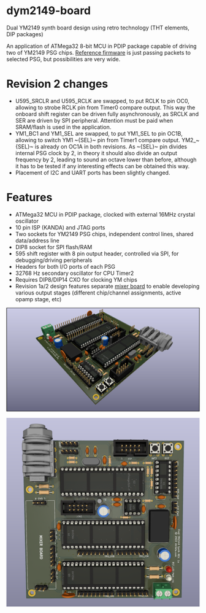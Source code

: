 # dym2149-board
Dual YM2149 synth board design using retro technology (THT elements, DIP packages)

An application of ATMega32 8-bit MCU in PDIP package capable of driving two of YM2149 PSG chips. [Reference firmware](https://github.com/bderleta/dym2149-firmware-ph) is just passing packets to selected PSG, but possibilities are very wide.

# Revision 2 changes

-  U595_SRCLR and U595_RCLK are swapped, to put RCLK to pin OC0, allowing to strobe RCLK pin from Timer0 compare output. This way the onboard shift register can be driven fully asynchronously, as SRCLK and SER are driven by SPI peripheral. Attention must be paid when SRAM/flash is used in the application.
- YM1_BC1 and YM1_SEL are swapped, to put YM1_SEL to pin OC1B, allowing to switch YM1 ~{SEL}~ pin from Timer1 compare output. YM2_~{SEL}~ is already on OC1A in both revisions. As ~{SEL}~ pin divides internal PSG clock by 2, in theory it should also divide an output frequency by 2, leading to sound an octave lower than before, although it has to be tested if any interesting effects can be obtained this way.
- Placement of I2C and UART ports has been slightly changed.

# Features

- ATMega32 MCU in PDIP package, clocked with external 16MHz crystal oscillator
- 10 pin ISP (KANDA) and JTAG ports 
- Two sockets for YM2149 PSG chips, independent control lines, shared data/address line
- DIP8 socket for SPI flash/RAM
- 595 shift register with 8 pin output header, controlled via SPI, for debugging/driving peripherals
- Headers for both I/O ports of each PSG
- 32768 Hz secondary oscillator for CPU Timer2
- Requires DIP8/DIP14 CXO for clocking YM chips
- Revision 1a/2 design features separate [mixer board](https://github.com/bderleta/dym2149-oric-mixer) to enable developing various output stages (different chip/channel assignments, active opamp stage, etc)

![Rev 1a board render](/ym2149.png)

![Rev 1a board render](/ym2149-top.png)
